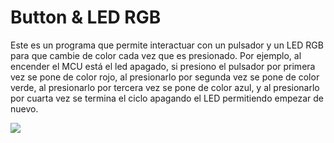 # Button & LED RGB

Este es un programa que permite interactuar con un pulsador y un LED RGB para que cambie de color cada vez que es presionado. Por ejemplo, al encender el MCU está el led apagado, si presiono el pulsador por primera vez se pone de color rojo, al presionarlo por segunda vez se pone de color verde, al presionarlo por tercera vez se pone de color azul, y al presionarlo por cuarta vez se termina el ciclo apagando el LED permitiendo empezar de nuevo.

![](https://github.com/nstrappazzonc/CH552/blob/main/assets/button_led_rgb/schematic.png?raw=true)
